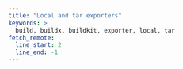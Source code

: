 ```yaml
---
title: "Local and tar exporters"
keywords: >
  build, buildx, buildkit, exporter, local, tar
fetch_remote:
  line_start: 2
  line_end: -1
---
```

